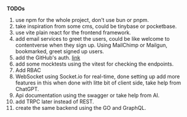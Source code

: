 **TODOs**

1. use npm for the whole project, don't use bun or pnpm.
2. take inspiration from some cms, could be tinybase or pocketbase.
3. use vite plain react for the frontend framework.
4. add email services to greet the users, could be like welcome to contentverse when they sign up. Using MailChimp or Mailgun, bookmarked, greet signed up users.
6. add the GitHub's auth. [link](https://lucia-auth.com/tutorials/github-oauth/)
7. add some mocktests using the vitest for checking the endpoints.
10. Add RBAC
11. WebSocket using Socket.io for real-time, done setting up add more features in this when done with litte bit of client side, take help from ChatGPT.
12. Api documentation using the swagger or take help from AI.
14. add TRPC later instead of REST.
15. create the same backend using the GO and GraphQL.
